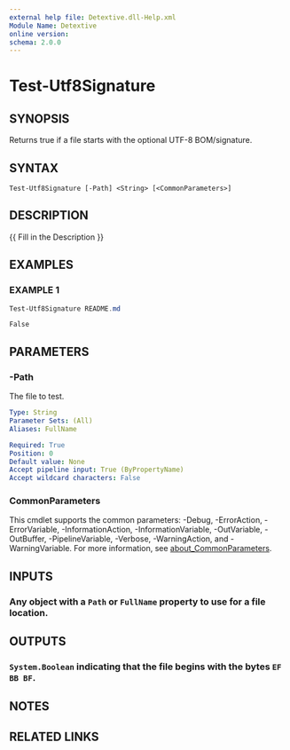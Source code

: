 ```yaml
---
external help file: Detextive.dll-Help.xml
Module Name: Detextive
online version:
schema: 2.0.0
---
```


# Test-Utf8Signature

## SYNOPSIS
Returns true if a file starts with the optional UTF-8 BOM/signature.

## SYNTAX

```
Test-Utf8Signature [-Path] <String> [<CommonParameters>]
```

## DESCRIPTION
{{ Fill in the Description }}

## EXAMPLES

### EXAMPLE 1
```ps1
Test-Utf8Signature README.md
```

```
False
```

## PARAMETERS

### -Path
The file to test.

```yaml
Type: String
Parameter Sets: (All)
Aliases: FullName

Required: True
Position: 0
Default value: None
Accept pipeline input: True (ByPropertyName)
Accept wildcard characters: False
```

### CommonParameters
This cmdlet supports the common parameters: -Debug, -ErrorAction, -ErrorVariable, -InformationAction, -InformationVariable, -OutVariable, -OutBuffer, -PipelineVariable, -Verbose, -WarningAction, and -WarningVariable. For more information, see [about_CommonParameters](http://go.microsoft.com/fwlink/?LinkID=113216).

## INPUTS

### Any object with a `Path` or `FullName` property to use for a file location.

## OUTPUTS

### `System.Boolean` indicating that the file begins with the bytes `EF BB BF`.

## NOTES

## RELATED LINKS
